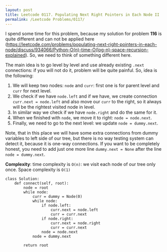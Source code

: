 ```yaml
---
layout: post
title: Leetcode 0117. Populating Next Right Pointers in Each Node II
permalink: /Leetcode Problems/0117/
---
```


I spend some time for this problem, because my solution for problem **116** is quite different and can not be applied here (https://leetcode.com/problems/populating-next-right-pointers-in-each-node/discuss/934066/Python-O(n)-time-O(log-n)-space-recursion-explained). So, we need to think of something different here.

The main idea is to go level by level and use already existing `.next` connections: if you will not do it, problem will be quite painful. So, idea is the following:
1. We will keep two nodes: `node` and `curr`: first one is for parent level and `curr` for next level.
2. We check if we have `node.left` and if we have, we create connection `curr.next = node.left` and also move our `curr` to the right, so it always will be the rightest visited node in level.
3. In similar way we check if we have `node.right` and do the same for it.
4. When we finished with `node`, we move it to right: `node = node.next`.
5. Finally, we need to go to the next level: we update `node = dummy.next`.

Note, that in this place we will have some extra connections from dummy variables to left side of our tree, but there is no way testing system can detect it, because it is one-way connections. If you want to be completely honest, you need to add just one more line `dummy.next = None` after the line `node = dummy.next`.

**Complexity**: time complexity is `O(n)`: we visit each node of our tree only once. Space complexity is `O(1)`

```
class Solution:
    def connect(self, root):
        node = root
        while node:
            curr = dummy = Node(0)
            while node:
                if node.left:
                    curr.next = node.left
                    curr = curr.next
                if node.right:
                    curr.next = node.right
                    curr = curr.next
                node = node.next
            node = dummy.next
               
        return root
```